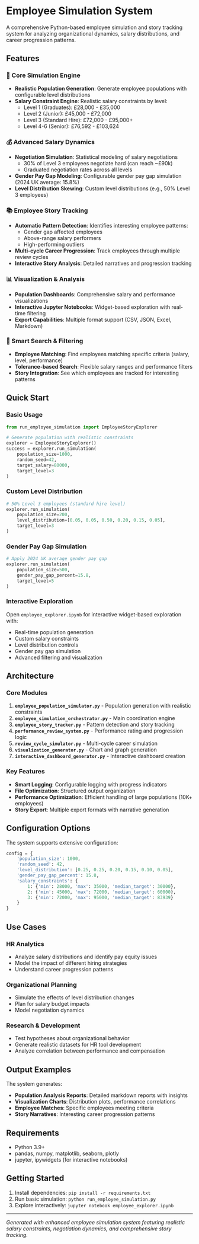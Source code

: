 # Employee Simulation System

A comprehensive Python-based employee simulation and story tracking system for analyzing organizational dynamics, salary distributions, and career progression patterns.

## Features

### 🏢 Core Simulation Engine
- **Realistic Population Generation**: Generate employee populations with configurable level distributions
- **Salary Constraint Engine**: Realistic salary constraints by level:
  - Level 1 (Graduates): £28,000 - £35,000
  - Level 2 (Junior): £45,000 - £72,000  
  - Level 3 (Standard Hire): £72,000 - £95,000+
  - Level 4-6 (Senior): £76,592 - £103,624

### 💰 Advanced Salary Dynamics
- **Negotiation Simulation**: Statistical modeling of salary negotiations
  - 30% of Level 3 employees negotiate hard (can reach ~£90k)
  - Graduated negotiation rates across all levels
- **Gender Pay Gap Modeling**: Configurable gender pay gap simulation (2024 UK average: 15.8%)
- **Level Distribution Skewing**: Custom level distributions (e.g., 50% Level 3 employees)

### 📚 Employee Story Tracking
- **Automatic Pattern Detection**: Identifies interesting employee patterns:
  - Gender gap affected employees
  - Above-range salary performers
  - High-performing outliers
- **Multi-cycle Career Progression**: Track employees through multiple review cycles
- **Interactive Story Analysis**: Detailed narratives and progression tracking

### 📊 Visualization & Analysis
- **Population Dashboards**: Comprehensive salary and performance visualizations
- **Interactive Jupyter Notebooks**: Widget-based exploration with real-time filtering
- **Export Capabilities**: Multiple format support (CSV, JSON, Excel, Markdown)

### 🎯 Smart Search & Filtering
- **Employee Matching**: Find employees matching specific criteria (salary, level, performance)
- **Tolerance-based Search**: Flexible salary ranges and performance filters
- **Story Integration**: See which employees are tracked for interesting patterns

## Quick Start

### Basic Usage

```python
from run_employee_simulation import EmployeeStoryExplorer

# Generate population with realistic constraints
explorer = EmployeeStoryExplorer()
success = explorer.run_simulation(
    population_size=1000,
    random_seed=42,
    target_salary=80000,
    target_level=3
)
```

### Custom Level Distribution

```python
# 50% Level 3 employees (standard hire level)
explorer.run_simulation(
    population_size=200,
    level_distribution=[0.05, 0.05, 0.50, 0.20, 0.15, 0.05],
    target_level=3
)
```

### Gender Pay Gap Simulation

```python
# Apply 2024 UK average gender pay gap
explorer.run_simulation(
    population_size=500,
    gender_pay_gap_percent=15.8,
    target_level=5
)
```

### Interactive Exploration

Open `employee_explorer.ipynb` for interactive widget-based exploration with:
- Real-time population generation
- Custom salary constraints
- Level distribution controls
- Gender pay gap simulation
- Advanced filtering and visualization

## Architecture

### Core Modules

1. **`employee_population_simulator.py`** - Population generation with realistic constraints
2. **`employee_simulation_orchestrator.py`** - Main coordination engine
3. **`employee_story_tracker.py`** - Pattern detection and story tracking
4. **`performance_review_system.py`** - Performance rating and progression logic
5. **`review_cycle_simulator.py`** - Multi-cycle career simulation
6. **`visualization_generator.py`** - Chart and graph generation
7. **`interactive_dashboard_generator.py`** - Interactive dashboard creation

### Key Features

- **Smart Logging**: Configurable logging with progress indicators
- **File Optimization**: Structured output organization
- **Performance Optimization**: Efficient handling of large populations (10K+ employees)
- **Story Export**: Multiple export formats with narrative generation

## Configuration Options

The system supports extensive configuration:

```python
config = {
    'population_size': 1000,
    'random_seed': 42,
    'level_distribution': [0.25, 0.25, 0.20, 0.15, 0.10, 0.05],
    'gender_pay_gap_percent': 15.8,
    'salary_constraints': {
        1: {'min': 28000, 'max': 35000, 'median_target': 30000},
        2: {'min': 45000, 'max': 72000, 'median_target': 60000},
        3: {'min': 72000, 'max': 95000, 'median_target': 83939}
    }
}
```

## Use Cases

### HR Analytics
- Analyze salary distributions and identify pay equity issues
- Model the impact of different hiring strategies
- Understand career progression patterns

### Organizational Planning
- Simulate the effects of level distribution changes
- Plan for salary budget impacts
- Model negotiation dynamics

### Research & Development
- Test hypotheses about organizational behavior
- Generate realistic datasets for HR tool development
- Analyze correlation between performance and compensation

## Output Examples

The system generates:
- **Population Analysis Reports**: Detailed markdown reports with insights
- **Visualization Charts**: Distribution plots, performance correlations
- **Employee Matches**: Specific employees meeting criteria
- **Story Narratives**: Interesting career progression patterns

## Requirements

- Python 3.9+
- pandas, numpy, matplotlib, seaborn, plotly
- jupyter, ipywidgets (for interactive notebooks)

## Getting Started

1. Install dependencies: `pip install -r requirements.txt`
2. Run basic simulation: `python run_employee_simulation.py`
3. Explore interactively: `jupyter notebook employee_explorer.ipynb`

---

*Generated with enhanced employee simulation system featuring realistic salary constraints, negotiation dynamics, and comprehensive story tracking.*
